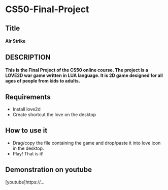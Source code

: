 # CS50-Final-Project
## Title
#### Air Strike
## DESCRIPTION
#### This is the Final Project of the CS50 online course. The project is a LOVE2D war game written in LUA language. It is 2D game designed for all ages of people from kids to adults. 

## Requirements
* Install love2d
* Create shortcut the love on the desktop
## How to use it
* Drag/copy the file containing the game and drop/paste it into love icon in the desktop.
* Play! That is it! 

## Demonstration on youtube
[youtube]https://...
